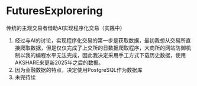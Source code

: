 # FuturesExplorering
传统的主观交易者借助AI实现程序化交易（实践中）
1. 经过与AI的讨论，实现程序化交易的第一步是获取数据，最初我想从交易所直接爬取数据，但是仅仅完成了上交所的日数据爬取程序，大商所的网站防御机制以我的编程水平无法完成，因此我决定采用手工方式下载历史数据，使用AKSHARE来更新2025年之后的数据。
2. 因为金融数据的特点，决定使用PostgreSQL作为数据库
3. 未完待续
